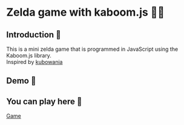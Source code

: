 # Zelda game with kaboom.js 🧝‍♀️

## Introduction 🍃

This is a mini zelda game that is programmed in JavaScript using the Kaboom.js library.\
Inspired by [kubowania](https://github.com/kubowania)

## Demo 🎥

## You can play here 🌿

[Game](file:///Users/solturipe/Documents/projects/zelda-kaboomjs/index.html)
